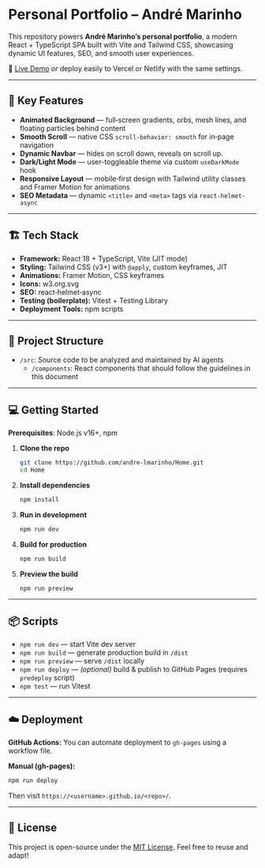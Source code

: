 # Personal Portfolio – André Marinho

This repository powers **André Marinho’s personal portfolio**, a modern React + TypeScript SPA built with Vite and Tailwind CSS, showcasing dynamic UI features, SEO, and smooth user experiences.

🔗 [Live Demo](https://andremarinho.vercel.app/)
_or_ deploy easily to Vercel or Netlify with the same settings.

---

## 🚀 Key Features

- **Animated Background** — full‑screen gradients, orbs, mesh lines, and floating particles behind content
- **Smooth Scroll** — native CSS `scroll-behavior: smooth` for in‑page navigation
- **Dynamic Navbar** — hides on scroll down, reveals on scroll up.
- **Dark/Light Mode** — user-toggleable theme via custom `useDarkMode` hook
- **Responsive Layout** — mobile‑first design with Tailwind utility classes and Framer Motion for animations
- **SEO Metadata** — dynamic `<title>` and `<meta>` tags via `react-helmet-async`

---

## 🏗️ Tech Stack

- **Framework:** React 18 + TypeScript, Vite (JIT mode)
- **Styling:** Tailwind CSS (v3+) with `@apply`, custom keyframes, JIT
- **Animations:** Framer Motion, CSS keyframes
- **Icons:** w3.org.svg
- **SEO:** react‑helmet‑async
- **Testing (boilerplate):** Vitest + Testing Library
- **Deployment Tools:** npm scripts

---

## 📁 Project Structure

- `/src`: Source code to be analyzed and maintained by AI agents
  - `/components`: React components that should follow the guidelines in this document

---

## 💻 Getting Started

**Prerequisites**: Node.js v16+, npm

1. **Clone the repo**

   ```bash
   git clone https://github.com/andre-lmarinho/Home.git
   cd Home
   ```

2. **Install dependencies**

   ```bash
   npm install
   ```

3. **Run in development**

   ```bash
   npm run dev
   ```

4. **Build for production**

   ```bash
   npm run build
   ```

5. **Preview the build**

   ```bash
   npm run preview
   ```

---

## 📦 Scripts

- `npm run dev` — start Vite dev server
- `npm run build` — generate production build in `/dist`
- `npm run preview` — serve `/dist` locally
- `npm run deploy` — _(optional)_ build & publish to GitHub Pages (requires `predeploy` script)
- `npm test` — run Vitest

---

## ☁️ Deployment

**GitHub Actions:**
You can automate deployment to `gh-pages` using a workflow file.

**Manual (gh-pages):**

```bash
npm run deploy
```

Then visit `https://<username>.github.io/<repo>/`.

---

## 📜 License

This project is open-source under the [MIT License](LICENSE).
Feel free to reuse and adapt!
